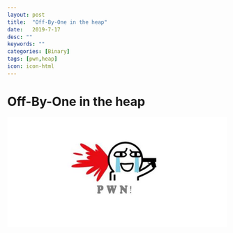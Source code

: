 ```yaml
---
layout: post
title:  "Off-By-One in the heap"
date:   2019-7-17
desc: ""
keywords: ""
categories: [Binary]
tags: [pwn,heap]
icon: icon-html
---
```


# Off-By-One in the heap

![11](https://raw.githubusercontent.com/AiDaiP/images/master/pwn/11.png)

